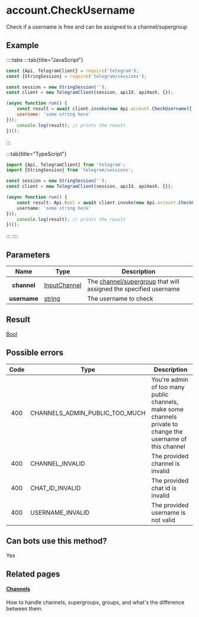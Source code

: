 # account.CheckUsername

Check if a username is free and can be assigned to a channel/supergroup



## Example

::::tabs
:::tab{title="JavaScript"}
```js
const {Api, TelegramClient} = require('telegram');
const {StringSession} = require('telegram/sessions');

const session = new StringSession('');
const client = new TelegramClient(session, apiId, apiHash, {});

(async function run() {
    const result = await client.invoke(new Api.account.CheckUsername({
    username: 'some string here'
}));
    console.log(result); // prints the result
})();
```
:::

:::tab{title="TypeScript"}
```ts
import {Api, TelegramClient} from 'telegram';
import {StringSession} from 'telegram/sessions';

const session = new StringSession('');
const client = new TelegramClient(session, apiId, apiHash, {});

(async function run() {
    const result: Api.Bool = await client.invoke(new Api.account.CheckUsername({
    username: 'some string here'
}));
    console.log(result); // prints the result
})();
```
:::
::::



## Parameters

| Name | Type | Description |
| :--: | ---- | ----------- |
| **channel** | [InputChannel](https://core.telegram.org/type/InputChannel) | The [channel/supergroup](https://core.telegram.org/api/channel) that will assigned the specified username 
| **username** | [string](https://core.telegram.org/type/string) | The username to check 


## Result

[Bool](https://core.telegram.org/type/Bool)



## Possible errors

| Code | Type | Description |
| :--: | ---- | ----------- |
| 400 | CHANNELS\_ADMIN\_PUBLIC\_TOO\_MUCH | You're admin of too many public channels, make some channels private to change the username of this channel 
| 400 | CHANNEL\_INVALID | The provided channel is invalid 
| 400 | CHAT\_ID\_INVALID | The provided chat id is invalid 
| 400 | USERNAME\_INVALID | The provided username is not valid 


## Can bots use this method?

Yes

## Related pages

#### [Channels](https://core.telegram.org/api/channel)

How to handle channels, supergroups, groups, and what's the difference between them.




